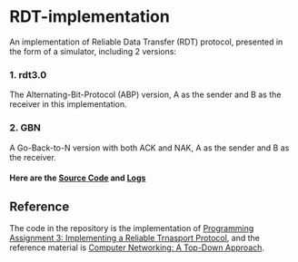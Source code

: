 # RDT-implementation
 An implementation of Reliable Data Transfer (RDT) protocol, presented in the form of a simulator, including 2 versions:
### 1. rdt3.0
 The Alternating-Bit-Protocol (ABP) version, A as the sender and B as the receiver in this implementation.
### 2. GBN
 A Go-Back-to-N version with both ACK and NAK, A as the sender and B as the receiver.

#### Here are the [Source Code](https://github.com/zzyking/RDT-implementation/tree/main/src) and [Logs](https://github.com/zzyking/RDT-implementation/tree/main/data)
## Reference
The code in the repository is the implementation of [Programming Assignment 3: Implementing a Reliable Trnasport Protocol](https://gaia.cs.umass.edu/kurose_ross/programming/RDT/RDT_Implementing%20a%20Reliable%20Transport%20Protocol.html), and the reference material is [Computer Networking: A Top-Down Approach](https://gaia.cs.umass.edu/kurose_ross/index.php).
